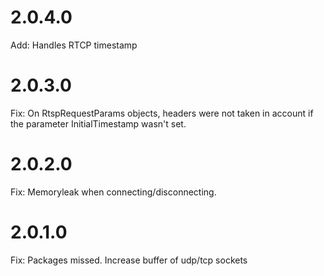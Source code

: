 2.0.4.0
==========================
Add: Handles RTCP timestamp

2.0.3.0
==========================
Fix: On RtspRequestParams objects, headers were not taken in account if the parameter InitialTimestamp wasn't set.

2.0.2.0
==========================
Fix: Memoryleak when connecting/disconnecting.

2.0.1.0
==========================
Fix: Packages missed. Increase buffer of udp/tcp sockets